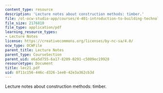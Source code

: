 ```yaml
---
content_type: resource
description: 'Lecture notes about construction methods: timber.'
file: /ol-ocw-studio-app/courses/4-401-introduction-to-building-technology-spring-2006/8f11c156446cd3261ee042e3a362cb3d_lec21.pdf
file_size: 2176810
file_type: application/pdf
learning_resource_types:
- Lecture Notes
license: https://creativecommons.org/licenses/by-nc-sa/4.0/
ocw_type: OCWFile
parent_title: Lecture Notes
parent_type: CourseSection
parent_uid: e6a5d755-6a17-8209-0291-c5009ec19928
resourcetype: Document
title: lec21.pdf
uid: 8f11c156-446c-d326-1ee0-42e3a362cb3d
---
```

Lecture notes about construction methods: timber.